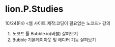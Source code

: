 # lion.P.Studies
10/24(Fri)
<웹 사이트 제작:코딩이 필요없는 노코드> 강의
1. 노코드 툴 Bubble.io(버블) 살펴보기
2. Bubble 기본레이아웃 및 에디터 기능 살펴보기
